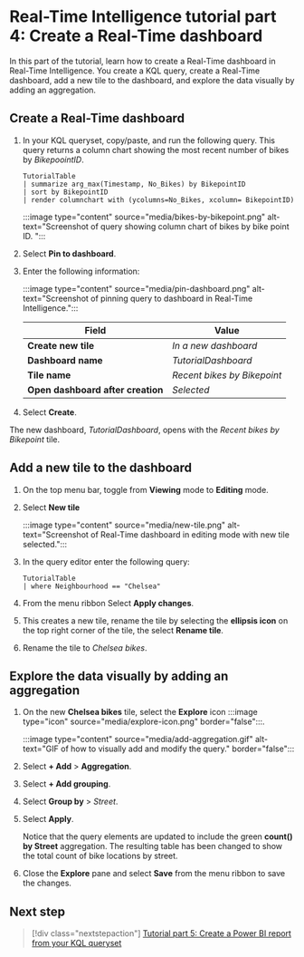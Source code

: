 # Real-Time Intelligence tutorial part 4: Create a Real-Time dashboard

In this part of the tutorial, learn how to create a Real-Time dashboard in Real-Time Intelligence. You create a KQL query, create a Real-Time dashboard, add a new tile to the dashboard, and explore the data visually by adding an aggregation.

## Create a Real-Time dashboard

1. In your KQL queryset, copy/paste, and run the following query. This query returns a column chart showing the most recent number of bikes by *BikepoointID*.

    ```kusto
    TutorialTable
    | summarize arg_max(Timestamp, No_Bikes) by BikepointID
    | sort by BikepointID
    | render columnchart with (ycolumns=No_Bikes, xcolumn= BikepointID)
    ```

    :::image type="content" source="media/bikes-by-bikepoint.png" alt-text="Screenshot of query showing column chart of bikes by bike point ID. ":::

2. Select **Pin to dashboard**. 
3. Enter the following information:

    :::image type="content" source="media/pin-dashboard.png" alt-text="Screenshot of pinning query to dashboard in Real-Time Intelligence.":::

    | Field | Value |
    | --- | --- |
    | **Create new tile** | *In a new dashboard* |
    | **Dashboard name** | *TutorialDashboard* |
    | **Tile name** | *Recent bikes by Bikepoint* |
    | **Open dashboard after creation** | *Selected* |

4. Select **Create**.

The new dashboard, *TutorialDashboard*, opens with the *Recent bikes by Bikepoint* tile.

## Add a new tile to the dashboard

1. On the top menu bar, toggle from **Viewing** mode to **Editing** mode.
2. Select **New tile**

    :::image type="content" source="media/new-tile.png" alt-text="Screenshot of Real-Time dashboard in editing mode with new tile selected.":::

3. In the query editor enter the following query:

    ```kusto
    TutorialTable
    | where Neighbourhood == "Chelsea"
    ```

4. From the menu ribbon Select **Apply changes**.
5. This creates a new tile, rename the tile by selecting the **ellipsis icon** on the top right corner of the tile, the select **Rename tile**.
6. Rename the tile to *Chelsea bikes*. 


## Explore the data visually by adding an aggregation

1. On the new **Chelsea bikes** tile, select the **Explore** icon :::image type="icon" source="media/explore-icon.png" border="false":::.

    :::image type="content" source="media/add-aggregation.gif" alt-text="GIF of how to visually add and modify the query." border="false":::

2. Select **+ Add** > **Aggregation**.
3. Select **+ Add grouping**.
4. Select **Group by** > *Street*.
5. Select **Apply**.

    Notice that the query elements are updated to include the green **count() by Street** aggregation. The resulting table has been changed to show the total count of bike locations by street.
6. Close the **Explore** pane and select **Save** from the menu ribbon to save the changes. 

## Next step

> [!div class="nextstepaction"]
> [Tutorial part 5: Create a Power BI report from your KQL queryset](tutorial-5-power-bi-report.md)